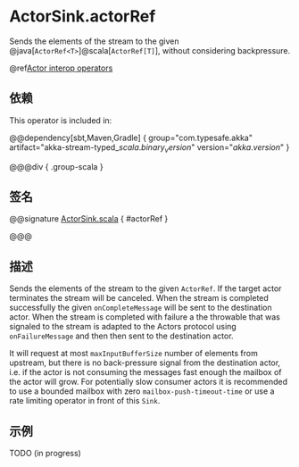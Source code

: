 # ActorSink.actorRef

Sends the elements of the stream to the given @java[`ActorRef<T>`]@scala[`ActorRef[T]`], without considering backpressure.

@ref[Actor interop operators](../index.md#actor-interop-operators)

## 依赖

This operator is included in:

@@dependency[sbt,Maven,Gradle] {
  group="com.typesafe.akka"
  artifact="akka-stream-typed_$scala.binary_version$"
  version="$akka.version$"
}

@@@div { .group-scala }

## 签名

@@signature [ActorSink.scala](/akka-stream-typed/src/main/scala/akka/stream/typed/scaladsl/ActorSink.scala) { #actorRef }

@@@

## 描述

Sends the elements of the stream to the given `ActorRef`.
If the target actor terminates the stream will be canceled.
When the stream is completed successfully the given `onCompleteMessage`
will be sent to the destination actor.
When the stream is completed with failure a the throwable that was signaled
to the stream is adapted to the Actors protocol using `onFailureMessage` and
then then sent to the destination actor.

It will request at most `maxInputBufferSize` number of elements from
upstream, but there is no back-pressure signal from the destination actor,
i.e. if the actor is not consuming the messages fast enough the mailbox
of the actor will grow. For potentially slow consumer actors it is recommended
to use a bounded mailbox with zero `mailbox-push-timeout-time` or use a rate
limiting operator in front of this `Sink`.

## 示例

TODO (in progress)
